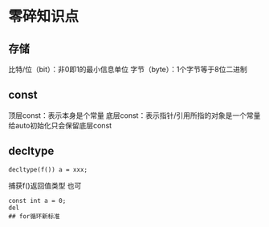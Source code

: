 # 零碎知识点
## 存储
比特/位（bit）：非0即1的最小信息单位
字节（byte）：1个字节等于8位二进制
## const
顶层const：表示本身是个常量
底层const：表示指针/引用所指的对象是一个常量
给auto初始化只会保留底层const
## decltype
```
decltype(f()) a = xxx;
```
捕获f()返回值类型
也可
```
const int a = 0;
del
## for循环新标准
